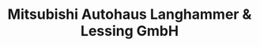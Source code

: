---
title: "Mitsubishi Autohaus Langhammer & Lessing GmbH"
url: /strausberg/mitsubishi-autohaus-langhammer-und-lessing-gmbh/
shop: Autowerkstatt
---